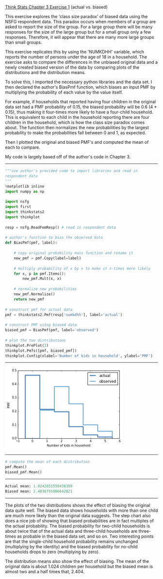 [Think Stats Chapter 3 Exercise 1](http://greenteapress.com/thinkstats2/html/thinkstats2004.html#toc31) (actual vs. biased)

This exercise explores the 'class size paradox' of biased data using the NSFG respondent data. This paradox occurs when members of a group are asked to report the size of the group. For a large group there will be many responses for the size of the large group but for a small group only a few responses. Therefore, it will appear that there are many more large groups than small groups.  

This exercise replicates this by using the 'NUMKDHH' variable, which reports the number of persons under the age of 18 in a household. The exercise asks to compare the differences in the unbiased original data and a newly created biased version of the data by comparing plots of the distributions and the distribution means.  

To solve this, I imported the necessary python libraries and the data set. I then declared the author's BiasPmf function, which biases an input PMF by multiplying the probability of each value by the value itself.  

For example, if households that reported having four children in the original data set had a PMF probability of 0.15, the biased probability will be 0.6 (4 * 0.15), thus making it four-times more likely to have a four-child household. This is equivalent to each child in the household reporting there are four children in the household, which is how the class size paradox comes about. The function then normalizes the new probabilities by the largest probability to make the probabilities fall between 0 and 1, as expected.

Then I plotted the original and biased PMF's and computed the mean of each to compare.  

My code is largely based off of the author's code in Chapter 3. 

---
```python
"""use author's provided code to import libraries and read in 
respondent data
"""
%matplotlib inline
import numpy as np

import nsfg
import first
import thinkstats2
import thinkplot

resp = nsfg.ReadFemResp() # read in respondent data

# author's function to bias the observed data
def BiasPmf(pmf, label):

    # copy original probability mass function and rename it
    new_pmf = pmf.Copy(label=label) 

    # multiply probability of x by x to make it x-times more likely
    for x, p in pmf.Items():
        new_pmf.Mult(x, x)
        
    # normalize new probabilities    
    new_pmf.Normalize()
    return new_pmf

# construct pmf for actual data
pmf = thinkstats2.Pmf(resp['numkdhh'], label='actual') 

# construct PMF using biased data
biased_pmf = BiasPmf(pmf, label='observed') 

# plot the two distributions
thinkplot.PrePlot(2)
thinkplot.Pmfs([pmf, biased_pmf])
thinkplot.Config(xlabel='Number of kids in household', ylabel='PMF')
```
---
<img src="3-1-actual_biased_plot.png"/>

---
```python
# compute the mean of each distribution
pmf.Mean()
biased_pmf.Mean()
```
---
```python
Actual mean: 1.0242051550438309
Biased mean: 2.4036791006642821
```
---
The plots of the two distributions shows the effect of biasing the original data quite well. The biased data shows households with more than one child are much more likely than the original data suggests. The step chart also does a nice job of showing that biased probabilities are in fact multiples of the actual probability. The biased probability for two-child households is about twice that of the actual data and three-child households are three-times as probable in the biased data set, and so on. Two interesting points are that the single-child household probability remains unchanged (multiplying by the identity) and the biased probability for no-child households drops to zero (multiplying by zero).  

The distribution means also show the effect of biasing. The mean of the original data is about 1.024 children per household but the biased mean is almost two and a half times that, 2.404.
